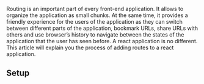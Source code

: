 Routing is an important part of every front-end application. It allows to organize the application as small chunks. At the same time, it provides a friendly experience for the users of the application as they can switch between different parts of the application, bookmark URLs, share URLs with others and use browser’s history to navigate between the states of the application that the user has seen before. A react application is no different. This article will explain you the process of adding routes to a react application.

## Setup
